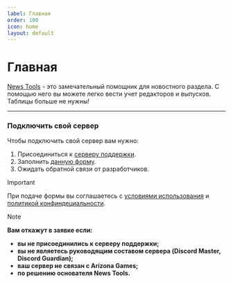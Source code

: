 ```yaml
---
label: Главная
order: 100
icon: home
layout: default
---
```

# Главная

[News Tools](https://news-tools.ru) - это замечательный помощник для новостного раздела. С помощью него вы можете легко вести учет редакторов и выпусков. Таблицы больше не нужны!

---

### Подключить свой сервер

Чтобы подключить свой сервер вам нужно:
1. Присоединиться к [серверу поддержки](https://discord.gg/tKDdwpknSR).
2. Заполнить [данную форму](https://forms.gle/XPRs4PJ3Q86BQiwS7).
3. Ожидать обратной связи от разработчиков.

> [!IMPORTANT]
> При подаче формы вы соглашаетесь с [условиями использования](terms.md) и [политикой конфиндециальности](privacy.md).

> [!NOTE]
> **Вам откажут в заявке если:**
> - **вы не присоединились к серверу поддержки;**
> - **вы не являетесь руководящим составом сервера (Discord Master, Discord Guardian);**
> - **ваш сервер не связан с Arizona Games;**
> - **по решению основателя News Tools.**
